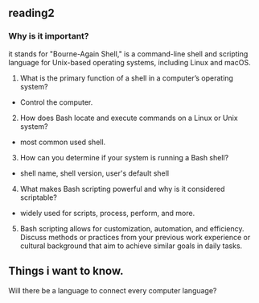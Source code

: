 
## reading2
### Why is it important?
it stands for "Bourne-Again Shell," is a command-line shell and scripting language for Unix-based operating systems, including Linux and macOS.
1. What is the primary function of a shell in a computer’s operating system?
- Control the computer.
2. How does Bash locate and execute commands on a Linux or Unix system?
- most common used shell.  
3. How can you determine if your system is running a Bash shell?
- shell name, shell version, user's default shell
4. What makes Bash scripting powerful and why is it considered scriptable?
- widely used for scripts, process, perform, and more.
5. Bash scripting allows for customization, automation, and efficiency. Discuss methods or practices from your previous work experience or cultural background that aim to achieve similar goals in daily tasks.

## Things i want to know.
Will there be a language to connect every computer language?
